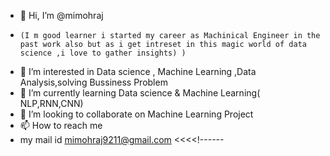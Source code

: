 - 👋 Hi, I’m @mimohraj 
-     (I m good learner i started my career as Machinical Engineer in the past work also but as i get intreset in this magic world of data science ,i love to gather insights) )
- 👀 I’m interested in Data science , Machine Learning ,Data Analysis,solving Bussiness Problem
- 🌱 I’m currently learning Data science & Machine Learning( NLP,RNN,CNN)
- 💞️ I’m looking to collaborate on Machine Learning Project 
- 📫 How to reach me 
- my mail id mimohraj9211@gmail.com
<<<<!------

<!---
mimohraj/mimohraj is a ✨ special ✨ repository because its `README.md` (this file) appears on your GitHub profile.
You can click the Preview link to take a look at your changes.
--->
